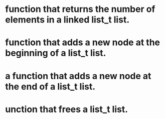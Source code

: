  # function that returns the number of elements in a linked list_t list.
 # function that adds a new node at the beginning of a list_t list.
 # a function that adds a new node at the end of a list_t list.
 # unction that frees a list_t list.
